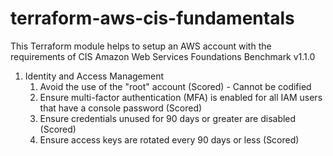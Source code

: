 # terraform-aws-cis-fundamentals

This Terraform module helps to setup an AWS account with the requirements of  CIS Amazon Web Services Foundations Benchmark v1.1.0

1. Identity and Access Management
    1. Avoid the use of the "root" account (Scored) - Cannot be codified
    2. Ensure multi-factor authentication (MFA) is enabled for all IAM users that have a console password (Scored)
    3. Ensure credentials unused for 90 days or greater are disabled (Scored)
    4. Ensure access keys are rotated every 90 days or less (Scored)

